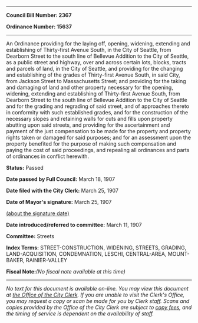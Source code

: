 

********

**Council Bill Number: 2367**
   
**Ordinance Number: 15637**
********

 An Ordinance providing for the laying off, opening, widening, extending and establishing of Thirty-first Avenue South, in the City of Seattle, from Dearborn Street to the south line of Bellevue Addition to the City of Seattle, as a public street and highway, over and across certain lots, blocks, tracts and parcels of land, in the City of Seattle, and providing for the changing and establishing of the grades of Thirty-first Avenue South, in said City, from Jackson Street to Massachusetts Street; and providing for the taking and damaging of land and other property necessary for the opening, widening, extending and establishing of Thirty-first Avenue South, from Dearborn Street to the south line of Bellevue Addition to the City of Seattle and for the grading and regrading of said street, and of approaches thereto in conformity with such established grades, and for the construction of the necessary slopes and retaining walls for cuts and fills upon property abutting upon said streets, and providing for the ascertainment and payment of the just compensation to be made for the property and property rights taken or damaged for said purposes; and for an assessment upon the property benefited for the purpose of making such compensation and paying the cost of said proceedings, and repealing all ordinances and parts of ordinances in conflict herewith.

**Status:** Passed
   
**Date passed by Full Council:** March 18, 1907
   
**Date filed with the City Clerk:** March 25, 1907
   
**Date of Mayor's signature:** March 25, 1907
   
[(about the signature date)](/~public/approvaldate.htm)
   
   
   
**Date introduced/referred to committee:** March 11, 1907
   
**Committee:** Streets
   
   
**Index Terms:** STREET-CONSTRUCTION, WIDENING, STREETS, GRADING, LAND-ACQUISITION, CONDEMNATION, LESCHI, CENTRAL-AREA, MOUNT-BAKER, RAINIER-VALLEY

**Fiscal Note:**_(No fiscal note available at this time)_
********

_No text for this document is available on-line. You may view this document at [the Office of the City Clerk](http://www.seattle.gov/leg/clerk/contactUs.htm). If you are unable to visit the Clerk's Office, you may request a copy or scan be made for you by Clerk staff. Scans and copies provided by the Office of the City Clerk are subject to [copy fees](http://clerk.seattle.gov/~public/clerkfees.htm), and the timing of service is dependent on the availability of staff._

